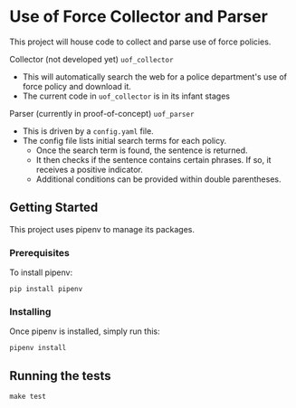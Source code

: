# Use of Force Collector and Parser

This project will house code to collect and parse use of force policies.

Collector (not developed yet) `uof_collector`
* This will automatically search the web for a police department's use of force policy and download it.
* The current code in `uof_collector` is in its infant stages

Parser (currently in proof-of-concept) `uof_parser`
* This is driven by a `config.yaml` file.
* The config file lists initial search terms for each policy.
    * Once the search term is found, the sentence is returned.
    * It then checks if the sentence contains certain phrases. If so, it receives a positive indicator.
    * Additional conditions can be provided within double parentheses.

## Getting Started

This project uses pipenv to manage its packages.

### Prerequisites

To install pipenv:

```
pip install pipenv
```

### Installing

Once pipenv is installed, simply run this:

```
pipenv install
```

## Running the tests

```
make test
```